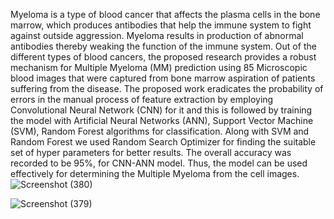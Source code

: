  Myeloma is a type of blood cancer that affects the 
plasma cells in the bone marrow, which produces antibodies 
that help the immune system to fight against outside 
aggression. Myeloma results in production of abnormal antibodies thereby weaking the function of the immune system. 
Out of the different types of blood cancers, the proposed 
research provides a robust mechanism for Multiple 
Myeloma (MM) prediction using 85 Microscopic blood 
images that were captured from bone marrow aspiration of 
patients suffering from the disease. The proposed work 
eradicates the probability of errors in the manual process of 
feature extraction by employing Convolutional Neural 
Network (CNN) for it and this is followed by training the 
model with Artificial Neural Networks (ANN), Support 
Vector Machine (SVM), Random Forest algorithms for 
classification. Along with SVM and Random Forest we used 
Random Search Optimizer for finding the suitable set of 
hyper parameters for better results. The overall accuracy 
was recorded to be 95%, for CNN-ANN model. Thus, the 
model can be used effectively for determining the Multiple 
Myeloma from the cell images. 
![Screenshot (380)](https://user-images.githubusercontent.com/32958525/150371874-11e56457-449c-4b2f-930e-63142dd27808.png)


![Screenshot (379)](https://user-images.githubusercontent.com/32958525/150372031-ca68ebe1-61e3-4651-9eff-aafc4b61b1d9.png)
